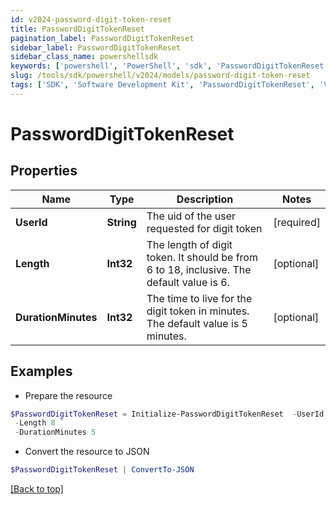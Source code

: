 ```yaml
---
id: v2024-password-digit-token-reset
title: PasswordDigitTokenReset
pagination_label: PasswordDigitTokenReset
sidebar_label: PasswordDigitTokenReset
sidebar_class_name: powershellsdk
keywords: ['powershell', 'PowerShell', 'sdk', 'PasswordDigitTokenReset', 'V2024PasswordDigitTokenReset'] 
slug: /tools/sdk/powershell/v2024/models/password-digit-token-reset
tags: ['SDK', 'Software Development Kit', 'PasswordDigitTokenReset', 'V2024PasswordDigitTokenReset']
---
```



# PasswordDigitTokenReset

## Properties

Name | Type | Description | Notes
------------ | ------------- | ------------- | -------------
**UserId** | **String** | The uid of the user requested for digit token | [required]
**Length** | **Int32** | The length of digit token. It should be from 6 to 18, inclusive. The default value is 6. | [optional] 
**DurationMinutes** | **Int32** | The time to live for the digit token in minutes. The default value is 5 minutes. | [optional] 

## Examples

- Prepare the resource
```powershell
$PasswordDigitTokenReset = Initialize-PasswordDigitTokenReset  -UserId Abby.Smith `
 -Length 8 `
 -DurationMinutes 5
```

- Convert the resource to JSON
```powershell
$PasswordDigitTokenReset | ConvertTo-JSON
```


[[Back to top]](#) 

